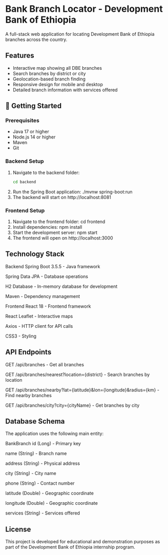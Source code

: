 #  Bank Branch Locator - Development Bank of Ethiopia

A full-stack web application for locating Development Bank of Ethiopia branches across the country.

##  Features

- Interactive map showing all DBE branches
- Search branches by district or city
- Geolocation-based branch finding
- Responsive design for mobile and desktop
- Detailed branch information with services offered


## 🚀 Getting Started

### Prerequisites

- Java 17 or higher
- Node.js 14 or higher
- Maven
- Git

### Backend Setup

1. Navigate to the backend folder:
   ```bash
   cd backend
2. Run the Spring Boot application:
     ./mvnw spring-boot:run
3. The backend will start on http://localhost:8081

### Frontend Setup

1. Navigate to the frontend folder:
   cd frontend 
2. Install dependencies:
    npm install
3. Start the development server:
    npm start
4. The frontend will open on http://localhost:3000

##  Technology Stack
Backend
Spring Boot 3.5.5 - Java framework

Spring Data JPA - Database operations

H2 Database - In-memory database for development

Maven - Dependency management

Frontend
React 18 - Frontend framework

React Leaflet - Interactive maps

Axios - HTTP client for API calls

CSS3 - Styling

## API Endpoints
GET /api/branches - Get all branches

GET /api/branches/nearest?location={district} - Search branches by location

GET /api/branches/nearby?lat={latitude}&lon={longitude}&radius={km} - Find nearby branches

GET /api/branches/city?city={cityName} - Get branches by city

## Database Schema
The application uses the following main entity:

BankBranch
id (Long) - Primary key

name (String) - Branch name

address (String) - Physical address

city (String) - City name

phone (String) - Contact number

latitude (Double) - Geographic coordinate

longitude (Double) - Geographic coordinate

services (String) - Services offered

## License
This project is developed for educational and demonstration purposes as part of the Development Bank of Ethiopia internship program.
